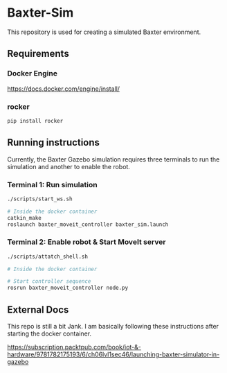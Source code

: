# Baxter-Sim

This repository is used for creating a simulated Baxter environment.

## Requirements

### Docker Engine
https://docs.docker.com/engine/install/

### rocker
``` bash
pip install rocker
```

## Running instructions
Currently, the Baxter Gazebo simulation requires three terminals to run the simulation and another to enable the robot.

### Terminal 1: Run simulation
```bash
./scripts/start_ws.sh

# Inside the docker container
catkin_make
roslaunch baxter_moveit_controller baxter_sim.launch
```

### Terminal 2: Enable robot & Start MoveIt server
```bash
./scripts/attatch_shell.sh

# Inside the docker container

# Start controller sequence
rosrun baxter_moveit_controller node.py
```


## External Docs
This repo is still a bit Jank. I am basically following these instructions after starting the docker container.

https://subscription.packtpub.com/book/iot-&-hardware/9781782175193/6/ch06lvl1sec46/launching-baxter-simulator-in-gazebo